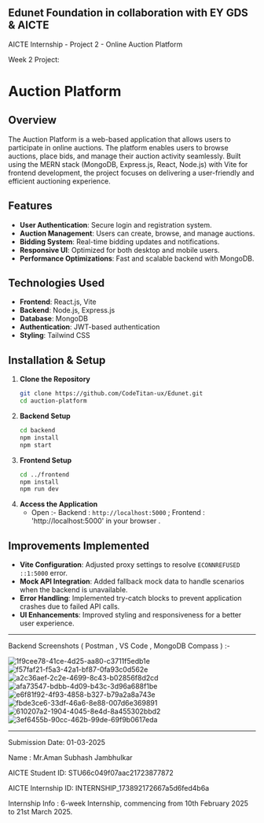 Edunet Foundation in collaboration with EY GDS & AICTE
---------------------------------------------------

AICTE Internship - Project 2 - Online Auction Platform

Week 2 Project:

# Auction Platform

## Overview
The Auction Platform is a web-based application that allows users to participate in online auctions. The platform enables users to browse auctions, place bids, and manage their auction activity seamlessly. Built using the MERN stack (MongoDB, Express.js, React, Node.js) with Vite for frontend development, the project focuses on delivering a user-friendly and efficient auctioning experience.

## Features
- **User Authentication**: Secure login and registration system.
- **Auction Management**: Users can create, browse, and manage auctions.
- **Bidding System**: Real-time bidding updates and notifications.
- **Responsive UI**: Optimized for both desktop and mobile users.
- **Performance Optimizations**: Fast and scalable backend with MongoDB.

## Technologies Used
- **Frontend**: React.js, Vite
- **Backend**: Node.js, Express.js
- **Database**: MongoDB
- **Authentication**: JWT-based authentication
- **Styling**: Tailwind CSS

## Installation & Setup
1. **Clone the Repository**
   ```sh
   git clone https://github.com/CodeTitan-ux/Edunet.git
   cd auction-platform
   ```
2. **Backend Setup**
   ```sh
   cd backend
   npm install
   npm start
   ```
3. **Frontend Setup**
   ```sh
   cd ../frontend
   npm install
   npm run dev
   ```
4. **Access the Application**
   - Open :- Backend : `http://localhost:5000` 
            ; Frontend : 'http://localhost:5000' in your browser .
 
## Improvements Implemented
- **Vite Configuration**: Adjusted proxy settings to resolve `ECONNREFUSED ::1:5000` error.
- **Mock API Integration**: Added fallback mock data to handle scenarios when the backend is unavailable.
- **Error Handling**: Implemented try-catch blocks to prevent application crashes due to failed API calls.
- **UI Enhancements**: Improved styling and responsiveness for a better user experience.

---------------------------------------------------

Backend Screenshots ( Postman , VS Code , MongoDB Compass ) :-

![1f9cee78-41ce-4d25-aa80-c3711f5edb1e](https://github.com/user-attachments/assets/741fc0eb-f1ac-4477-ae59-6a688deff8f3)
![f57faf21-f5a3-42a1-bf87-0fa93c0d562e](https://github.com/user-attachments/assets/8c4df1e6-79e5-4808-952e-1c55377db6db)
![a2c36aef-2c2e-4699-8c43-b02856f8d2cd](https://github.com/user-attachments/assets/a20dd719-f81e-41a0-b6c1-c3471c86ce96)
![afa73547-bdbb-4d09-b43c-3d96a688f1be](https://github.com/user-attachments/assets/a23a73e3-ab93-45a3-b85a-469dfa5d09a5)
![e6f81f92-4f93-4858-b327-b79a2a8a743e](https://github.com/user-attachments/assets/518e8df9-693e-4e8a-af71-2e371da8b74a)
![fbde3ce6-33df-46a6-8e88-007d6e369891](https://github.com/user-attachments/assets/117eef8e-208d-4103-8128-c72b54e72d90)
![610207a2-1904-4045-8e4d-8a455302bbd2](https://github.com/user-attachments/assets/2998f2fc-262b-42a5-86d8-05499deb33f4)
![3ef6455b-90cc-462b-99de-69f9b0617eda](https://github.com/user-attachments/assets/2e20076f-f789-4b58-b04f-d5c137ffe968)


-----------------------------------------------------------------------------------------------------


Submission Date: 01-03-2025

Name : Mr.Aman Subhash Jambhulkar

AICTE Student ID: STU66c049f07aac21723877872

AICTE Internship ID: INTERNSHIP_173892172667a5d6fed4b6a

Internship Info : 6-week Internship, commencing from 10th February 2025 to 21st March 2025.
